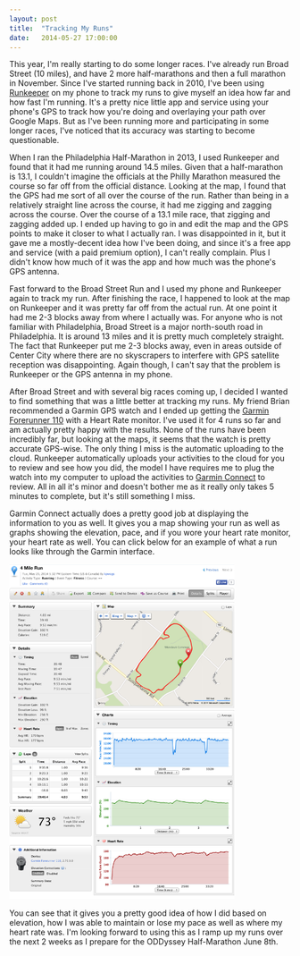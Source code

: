 ```yaml
---
layout: post
title:  "Tracking My Runs"
date:   2014-05-27 17:00:00
---
```


This year, I'm really starting to do some longer races.  I've already run Broad Street (10 miles), and have 2 more half-marathons and then a full marathon in November.  Since I've started running back in 2010, I've been using <a href="http://www.runkeeper.com/" target="_blank">Runkeeper</a> on my phone to track my runs to give myself an idea how far and how fast I'm running.  It's a pretty nice little app and service using your phone's GPS to track how you're doing and overlaying your path over Google Maps.  But as I've been running more and participating in some longer races, I've noticed that its accuracy was starting to become questionable.

When I ran the Philadelphia Half-Marathon in 2013, I used Runkeeper and found that it had me running around 14.5 miles.  Given that a half-marathon is 13.1, I couldn't imagine the officials at the Philly Marathon measured the course so far off from the official distance.  Looking at the map, I found that the GPS had me sort of all over the course of the run.  Rather than being in a relatively straight line across the course, it had me zigging and zagging across the course.  Over the course of a 13.1 mile race, that zigging and zagging added up.  I ended up having to go in and edit the map and the GPS points to make it closer to what I actually ran.  I was disappointed in it, but it gave me a mostly-decent idea how I've been doing, and since it's a free app and service (with a paid premium option), I can't really complain.  Plus I didn't know how much of it was the app and how much was the phone's GPS antenna.

Fast forward to the Broad Street Run and I used my phone and Runkeeper again to track my run.  After finishing the race, I happened to look at the map on Runkeeper and it was pretty far off from the actual run.  At one point it had me 2-3 blocks away from where I actually was.  For anyone who is not familiar with Philadelphia, Broad Street is a major north-south road in Philadelphia.  It is around 13 miles and it is pretty much completely straight.  The fact that Runkeeper put me 2-3 blocks away, even in areas outside of Center City where there are no skyscrapers to interfere with GPS satellite reception was disappointing.  Again though, I can't say that the problem is Runkeeper or the GPS antenna in my phone.

After Broad Street and with several big races coming up, I decided I wanted to find something that was a little better at tracking my runs.  My friend Brian recommended a Garmin GPS watch and I ended up getting the <a href="http://www.amazon.com/Garmin-Forerunner-GPS-Enabled-Sport-Monitor/dp/B003J2V8AC" target="_blank">Garmin Forerunner 110</a> with a Heart Rate monitor.  I've used it for 4 runs so far and am actually pretty happy with the results.  None of the runs have been incredibly far, but looking at the maps, it seems that the watch is pretty accurate GPS-wise.  The only thing I miss is the automatic uploading to the cloud.  Runkeeper automatically uploads your activities to the cloud for you to review and see how you did, the model I have requires me to plug the watch into my computer to upload the activities to <a href="http://www.garminconnect.com/" target="_blank">Garmin Connect</a> to review.  All in all it's minor and doesn't bother me as it really only takes 5 minutes to complete, but it's still something I miss.

Garmin Connect actually does a pretty good job at displaying the information to you as well. It gives you a map showing your run as well as graphs showing the elevation, pace, and if you wore your heart rate monitor, your heart rate as well. You can click below for an example of what a run looks like through the Garmin interface.

<p class="center-align">
    <img src="/assets/images/posts/garmin-connect.jpg" alt="Garmin Connect Run View" width="80%" />
</p>

You can see that it gives you a pretty good idea of how I did based on elevation, how I was able to maintain or lose my pace as well as where my heart rate was.  I'm looking forward to using this as I ramp up my runs over the next 2 weeks as I prepare for the ODDyssey Half-Marathon June 8th.